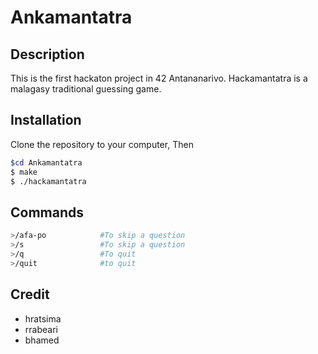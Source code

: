 # Ankamantatra

## Description
This is the first hackaton project in 42 Antananarivo.
Hackamantatra is a malagasy traditional guessing game.

## Installation
Clone the repository to your computer, Then
```bash
$cd Ankamantatra
$ make
$ ./hackamantatra
```
## Commands
```bash
>/afa-po            #To skip a question
>/s                 #To skip a question
>/q                 #To quit
>/quit              #to quit
```

## Credit
- hratsima
- rrabeari
- bhamed
